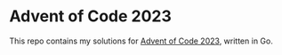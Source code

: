 # Advent of Code 2023

This repo contains my solutions for [Advent of Code 2023](https://adventofcode.com/2023), written in Go.